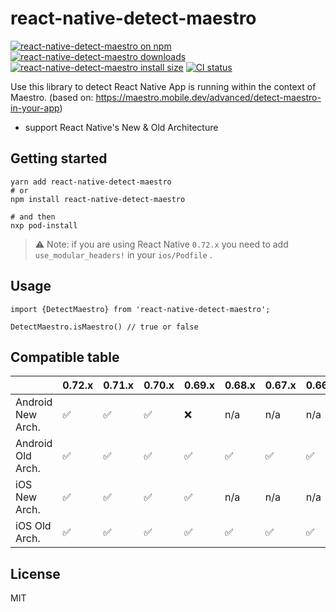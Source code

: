 # react-native-detect-maestro

[![react-native-detect-maestro on npm](https://badgen.net/npm/v/react-native-detect-maestro)](https://www.npmjs.com/package/react-native-detect-maestro)
[![react-native-detect-maestro downloads](https://badgen.net/npm/dm/react-native-detect-maestro)](https://www.npmtrends.com/react-native-detect-maestro)
[![react-native-detect-maestro install size](https://packagephobia.com/badge?p=react-native-detect-maestro)](https://packagephobia.com/result?p=react-native-detect-maestro)
[![CI status](https://github.com/retyui/react-native-detect-maestro/actions/workflows/android_ios.yaml/badge.svg)](https://github.com/retyui/react-native-detect-maestro/actions/workflows/android_ios.yaml)

Use this library to detect React Native App is running within the context of Maestro. (based
on: https://maestro.mobile.dev/advanced/detect-maestro-in-your-app)

* support React Native's New & Old Architecture

## Getting started

```shell
yarn add react-native-detect-maestro
# or
npm install react-native-detect-maestro

# and then
nxp pod-install
```

> ⚠️ Note: if you are using React Native `0.72.x` you need to add `use_modular_headers!` in your `ios/Podfile` .

## Usage

```tsx
import {DetectMaestro} from 'react-native-detect-maestro';

DetectMaestro.isMaestro() // true or false
```

## Compatible table

|                   | 0.72.x | 0.71.x | 0.70.x | 0.69.x | 0.68.x | 0.67.x | 0.66.x | 0.65.x |
|-------------------|--------|--------|--------|--------|--------|--------|--------|--------|
| Android New Arch. | ✅      | ✅      | ✅      | ❌      | n/a    | n/a    | n/a    | n/a    |
| Android Old Arch. | ✅      | ✅      | ✅      | ✅      | ✅      | ✅      | ✅      | ✅      |
| iOS New Arch.     | ✅      | ✅      | ✅      | ✅      | n/a    | n/a    | n/a    | n/a    |
| iOS Old Arch.     | ✅      | ✅      | ✅      | ✅      | ✅      | ✅      | ✅      | ✅      |

## License

MIT
